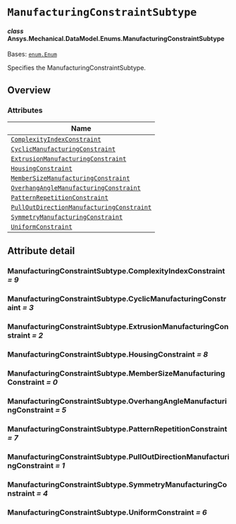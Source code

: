 # `ManufacturingConstraintSubtype`

<a id="ansys.mechanical.stubs.v242.Ansys.Mechanical.DataModel.Enums.ManufacturingConstraintSubtype"></a>

#### *class* Ansys.Mechanical.DataModel.Enums.ManufacturingConstraintSubtype

Bases: [`enum.Enum`](https://docs.python.org/3/library/enum.html#enum.Enum)

Specifies the ManufacturingConstraintSubtype.

<!-- !! processed by numpydoc !! -->

<a id="overview"></a>

## Overview

### Attributes

| Name |
| ---------------------------------------------------------------------------------------------------------------------- |
| [`ComplexityIndexConstraint`](#ManufacturingConstraintSubtype.ComplexityIndexConstraint) |
| [`CyclicManufacturingConstraint`](#ManufacturingConstraintSubtype.CyclicManufacturingConstraint) |
| [`ExtrusionManufacturingConstraint`](#ManufacturingConstraintSubtype.ExtrusionManufacturingConstraint) |
| [`HousingConstraint`](#ManufacturingConstraintSubtype.HousingConstraint) |
| [`MemberSizeManufacturingConstraint`](#ManufacturingConstraintSubtype.MemberSizeManufacturingConstraint) |
| [`OverhangAngleManufacturingConstraint`](#ManufacturingConstraintSubtype.OverhangAngleManufacturingConstraint) |
| [`PatternRepetitionConstraint`](#ManufacturingConstraintSubtype.PatternRepetitionConstraint) |
| [`PullOutDirectionManufacturingConstraint`](#ManufacturingConstraintSubtype.PullOutDirectionManufacturingConstraint) |
| [`SymmetryManufacturingConstraint`](#ManufacturingConstraintSubtype.SymmetryManufacturingConstraint) |
| [`UniformConstraint`](#ManufacturingConstraintSubtype.UniformConstraint) |

<a id="attribute-detail"></a>

## Attribute detail

<a id="ManufacturingConstraintSubtype.ComplexityIndexConstraint"></a>

### ManufacturingConstraintSubtype.ComplexityIndexConstraint *= 9*

<a id="ManufacturingConstraintSubtype.CyclicManufacturingConstraint"></a>

### ManufacturingConstraintSubtype.CyclicManufacturingConstraint *= 3*

<a id="ManufacturingConstraintSubtype.ExtrusionManufacturingConstraint"></a>

### ManufacturingConstraintSubtype.ExtrusionManufacturingConstraint *= 2*

<a id="ManufacturingConstraintSubtype.HousingConstraint"></a>

### ManufacturingConstraintSubtype.HousingConstraint *= 8*

<a id="ManufacturingConstraintSubtype.MemberSizeManufacturingConstraint"></a>

### ManufacturingConstraintSubtype.MemberSizeManufacturingConstraint *= 0*

<a id="ManufacturingConstraintSubtype.OverhangAngleManufacturingConstraint"></a>

### ManufacturingConstraintSubtype.OverhangAngleManufacturingConstraint *= 5*

<a id="ManufacturingConstraintSubtype.PatternRepetitionConstraint"></a>

### ManufacturingConstraintSubtype.PatternRepetitionConstraint *= 7*

<a id="ManufacturingConstraintSubtype.PullOutDirectionManufacturingConstraint"></a>

### ManufacturingConstraintSubtype.PullOutDirectionManufacturingConstraint *= 1*

<a id="ManufacturingConstraintSubtype.SymmetryManufacturingConstraint"></a>

### ManufacturingConstraintSubtype.SymmetryManufacturingConstraint *= 4*

<a id="ManufacturingConstraintSubtype.UniformConstraint"></a>

### ManufacturingConstraintSubtype.UniformConstraint *= 6*


